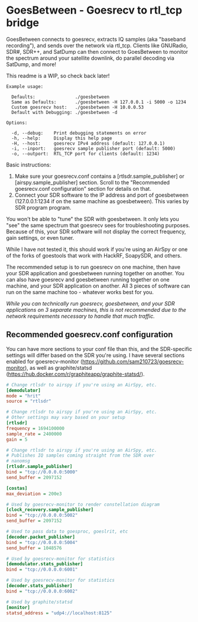 # GoesBetween - Goesrecv to rtl_tcp bridge
GoesBetween connects to goesrecv, extracts IQ samples (aka "baseband recording"), and sends over the network via rtl_tcp. Clients like GNURadio, SDR#, SDR++, and SatDump can then connect to GoesBetween to monitor the spectrum around your satellite downlink, do parallel decoding via SatDump, and more!

This readme is a WIP, so check back later!

```
Example usage:

  Defaults:               ./goesbetween
  Same as Defaults:       ./goesbetween -H 127.0.0.1 -i 5000 -o 1234
  Custom goesrecv host:   ./goesbetween -H 10.0.0.53
  Default with Debugging: ./goesbetween -d

Options:

  -d, --debug:    Print debugging statements on error
  -h, --help:     Display this help page
  -H, --host:     goesrecv IPv4 address (default: 127.0.0.1)
  -i, --inport:   goesrecv sample publisher port (default: 5000)
  -o, --outport:  RTL_TCP port for clients (default: 1234)
```

Basic instructions:

1. Make sure your goesrecv.conf contains a [rtlsdr.sample_publisher] or [airspy.sample_publisher] section. Scroll to the "Recommended goesrecv.conf configuration" section for details on that.
2. Connect your SDR software to the IP address and port of goesbetween (127.0.0.1:1234 if on the same machine as goesbetween). This varies by SDR program program.

You won't be able to "tune" the SDR with goesbetween. It only lets you "see" the same spectrum that goesrecv sees for troubleshooting purposes. Because of this, your SDR software will not display the correct frequency, gain settings, or even tuner.

While I have not tested it, this should work if you're using an AirSpy or one of the forks of goestools that work with HackRF, SoapySDR, and others.

The recommended setup is to run goesrecv on one machine, then have your SDR application and goesbetween running together on another. You can also have goesrecv and goesbetween running together on one machine, and your SDR application on another. All 3 pieces of software can run on the same machine too - whatever works best for you.

*While you can technically run goesrecv, goesbetween, and your SDR applications on 3 separate machines, this is not recommended due to the network requirements necessary to handle that much traffic.*

## Recommended goesrecv.conf configuration
You can have more sections to your conf file than this, and the SDR-specific settings will differ based on the SDR you're using. I have several sections enabled for goesrecv-monitor (https://github.com/sam210723/goesrecv-monitor), as well as graphite/statsd (https://hub.docker.com/r/graphiteapp/graphite-statsd/).
```ini
# Change rtlsdr to airspy if you're using an AirSpy, etc.
[demodulator]
mode = "hrit"
source = "rtlsdr" 

# Change rtlsdr to airspy if you're using an AirSpy, etc.
# Other settings may vary based on your setup
[rtlsdr]
frequency = 1694100000
sample_rate = 2400000
gain = 5

# Change rtlsdr to airspy if you're using an AirSpy, etc.
# Publishes IQ samples coming straight from the SDR over
# nanomsg
[rtlsdr.sample_publisher]
bind = "tcp://0.0.0.0:5000"
send_buffer = 2097152

[costas]
max_deviation = 200e3

# Used by goesrecv-monitor to render constellation diagram
[clock_recovery.sample_publisher]
bind = "tcp://0.0.0.0:5002"
send_buffer = 2097152

# Used to pass data to goesproc, goeslrit, etc
[decoder.packet_publisher]
bind = "tcp://0.0.0.0:5004"
send_buffer = 1048576

# Used by goesrecv-monitor for statistics
[demodulator.stats_publisher]
bind = "tcp://0.0.0.0:6001"

# Used by goesrecv-monitor for statistics
[decoder.stats_publisher]
bind = "tcp://0.0.0.0:6002"

# Used by graphite/statsd
[monitor]
statsd_address = "udp4://localhost:8125"
```
